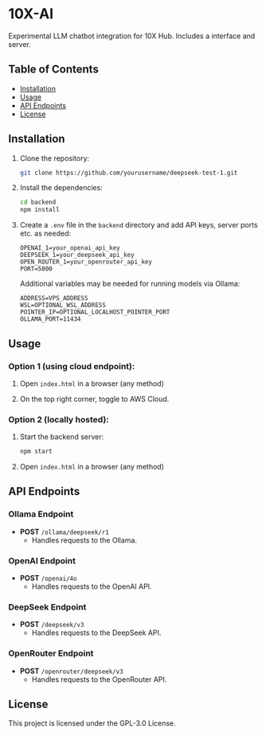 # 10X-AI

Experimental LLM chatbot integration for 10X Hub. Includes a interface and server.

## Table of Contents

- [Installation](#installation)
- [Usage](#usage)
- [API Endpoints](#api-endpoints)
- [License](#license)

## Installation

1. Clone the repository:
    ```sh
    git clone https://github.com/yourusername/deepseek-test-1.git
    ```

2. Install the dependencies:
    ```sh
    cd backend
    npm install
    ```

3. Create a `.env` file in the `backend` directory and add API keys, server ports etc. as needed:
    ```env
    OPENAI_1=your_openai_api_key
    DEEPSEEK_1=your_deepseek_api_key
    OPEN_ROUTER_1=your_openrouter_api_key
    PORT=5000
    ```
    Additional variables may be needed for running models via Ollama:
    ```env
    ADDRESS=VPS_ADDRESS
    WSL=OPTIONAL_WSL_ADDRESS
    POINTER_IP=OPTIONAL_LOCALHOST_POINTER_PORT
    OLLAMA_PORT=11434
    ```

## Usage

### Option 1 (using cloud endpoint):

1. Open `index.html` in a browser (any method)
   
2. On the top right corner, toggle to AWS Cloud.

### Option 2 (locally hosted):

1. Start the backend server:
    ```sh
    npm start
    ```

2. Open `index.html` in a browser (any method)

## API Endpoints

### Ollama Endpoint

- **POST** `/ollama/deepseek/r1`
    - Handles requests to the  Ollama.

### OpenAI Endpoint

- **POST** `/openai/4o`
    - Handles requests to the OpenAI API.

### DeepSeek Endpoint

- **POST** `/deepseek/v3`
    - Handles requests to the DeepSeek API.

### OpenRouter Endpoint

- **POST** `/openrouter/deepseek/v3`
    - Handles requests to the OpenRouter API.

## License

This project is licensed under the GPL-3.0 License.

